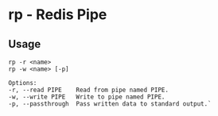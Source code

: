 rp - Redis Pipe
===============

Usage
-----

    rp -r <name>
    rp -w <name> [-p]

    Options:
    -r, --read PIPE    Read from pipe named PIPE.
    -w, --write PIPE   Write to pipe named PIPE.
    -p, --passthrough  Pass written data to standard output.`
